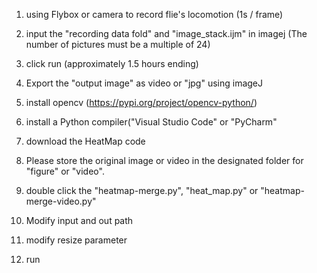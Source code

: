 1. using Flybox or camera to record flie's locomotion (1s / frame)
2. input the "recording data fold" and "image_stack.ijm" in imagej (The number of pictures must be a multiple of 24)
3. click run (approximately 1.5 hours ending)
4. Export the "output image" as video or "jpg" using imageJ

1. install opencv (https://pypi.org/project/opencv-python/)
2. install a Python compiler("Visual Studio Code" or "PyCharm"
3. download the HeatMap code
4. Please store the original image or video in the designated folder for "figure" or "video".
5. double click the "heatmap-merge.py", "heat_map.py" or "heatmap-merge-video.py"
6. Modify input and out path
7. modify resize parameter
7. run
